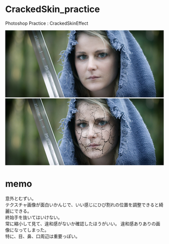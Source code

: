 # CrackedSkin_practice
Photoshop Practice : CrackedSkinEffect

![img1](https://github.com/braina/CrackedSkin_practice/blob/master/fabric.jpg)
![img2](https://github.com/braina/CrackedSkin_practice/blob/master/CrackedSkin.jpg)

# memo
意外とむずい。  
テクスチャ画像が面白いかんじで、いい感じにひび割れの位置を調整できると綺麗にできる。  
終始手を抜いてはいけない。  
常に縮小して見て、違和感がないか確認したほうがいい。
違和感ありありの画像になってしまった。  
特に、目、鼻、口周辺は重要っぽい。
